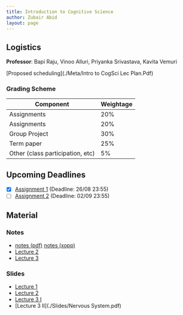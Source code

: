 ```yaml
---
title: Introduction to Cognitive Science
author: Zubair Abid
layout: page
---
```



## Logistics

**Professor**: Bapi Raju, Vinoo Alluri, Priyanka Srivastava, Kavita
Vemuri

[Proposed scheduling](./Meta/Intro to CogSci Lec Plan.Pdf)

### Grading Scheme

| Component                        | Weightage |
|----------------------------------|-----------|
| Assignments                      | 20%       |
| Assignments                      | 20%       |
| Group Project                    | 30%       |
| Term paper                       | 25%       |
| Other (class participation, etc) | 5%        |

## Upcoming Deadlines

- [X] [Assignment 1](./Assignments/1) (Deadline: 26/08 23:55)
- [ ] [Assignment 2](./Assignments/2) (Deadline: 02/09 23:55)

## Material

### Notes

- [notes (pdf)](./Cognotes.pdf) [notes (xopp)](./Cognotes.xopp) 
- [Lecture 2](./Notes/2)
- [Lecture 3](./Notes/3)

### Slides

- [Lecture 1](./Slides/CSE485_Lec1_CogSci_introduction_M2020.pdf)
- [Lecture 2](./Slides/CSE485_Lec3_HistoryCogSci_M2020.pdf)
- [Lecture 3 I](./Slides/CSE485_Human_brain_M2020.pdf)
- [Lecture 3 II](./Slides/Nervous System.pdf)

